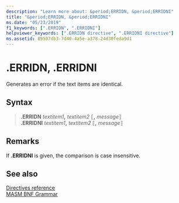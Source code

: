 ```yaml
---
description: "Learn more about: &period;ERRIDN, &period;ERRIDNI"
title: "&period;ERRIDN, &period;ERRIDNI"
ms.date: "05/23/2019"
f1_keywords: [".ERRIDN", ".ERRIDNI"]
helpviewer_keywords: [".ERRIDN directive", ".ERRIDNI directive"]
ms.assetid: 89507db3-7d40-4a5e-a378-24d30feda9d1
---
```

# &period;ERRIDN, &period;ERRIDNI

Generates an error if the text items are identical.

## Syntax

> **.ERRIDN** *textitem1*__,__ *textitem2* ⟦__,__ *message*⟧\
> **.ERRIDNI** *textitem1*__,__ *textitem2* ⟦__,__ *message*⟧

## Remarks

If **&period;ERRIDNI** is given, the comparison is case insensitive.

## See also

[Directives reference](directives-reference.md)\
[MASM BNF Grammar](masm-bnf-grammar.md)
